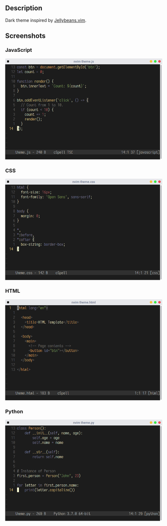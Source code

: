 ## Description
Dark theme inspired by [Jellybeans.vim](https://github.com/nanotech/jellybeans.vim).

## Screenshots
### JavaScript
![](https://raw.githubusercontent.com/DNonov/dnd/master/media/javascript.png)
### CSS
![](https://raw.githubusercontent.com/DNonov/dnd/master/media/css.png)
### HTML
![](https://raw.githubusercontent.com/DNonov/dnd/master/media/html.png)
### Python
![](https://raw.githubusercontent.com/DNonov/dnd/master/media/python.png)